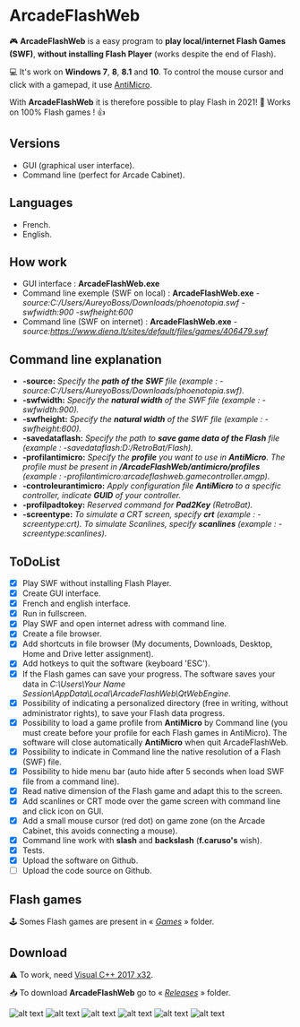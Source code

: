 # ArcadeFlashWeb
🎮 **ArcadeFlashWeb** is a easy program to **play local/internet Flash Games (SWF)**, **without installing Flash Player** (works despite the end of Flash).

💻 It's work on **Windows 7**, **8**, **8.1** and **10**. To control the mouse cursor and click with a gamepad, it use [AntiMicro](https://github.com/AntiMicro/antimicro "AntiMicro's Homepage").

With **ArcadeFlashWeb** it is therefore possible to play Flash in 2021! :tada:
Works on 100% Flash games ! 👍

## Versions
- GUI (graphical user interface).
- Command line (perfect for Arcade Cabinet).

## Languages
- French.
- English.

## How work
- GUI interface : **ArcadeFlashWeb.exe**
- Command line exemple (SWF on local) : **ArcadeFlashWeb.exe** *-source:C:/Users/AureyoBoss/Downloads/phoenotopia.swf -swfwidth:900 -swfheight:600*
- Command line (SWF on internet) : **ArcadeFlashWeb.exe** *-source:https://www.diena.lt/sites/default/files/games/406479.swf*

## Command line explanation
- **-source:** *Specify the **path of the SWF** file (example : -source:C:/Users/AureyoBoss/Downloads/phoenotopia.swf).*
- **-swfwidth:** *Specify the **natural width** of the SWF file (example : -swfwidth:900).*
- **-swfheight:** *Specify the **natural width** of the SWF file (example : -swfheight:600).*
- **-savedataflash:** *Specify the path to **save game data of the Flash** file (example : -savedataflash:D:/RetroBat/Flash).*
- **-profilantimicro:** *Specify the **profile** you want to use in **AntiMicro**. The profile must be present in **/ArcadeFlashWeb/antimicro/profiles** (example : -profilantimicro:arcadeflashweb.gamecontroller.amgp).*
- **-controleurantimicro:** *Apply configuration file **AntiMicro** to a specific controller, indicate **GUID** of your controller.*
- **-profilpadtokey:** *Reserved command for **Pad2Key** (RetroBat).*
- **-screentype:** *To simulate a CRT screen, specify **crt** (example : -screentype:crt). To simulate Scanlines, specify **scanlines** (example : -screentype:scanlines).*

## ToDoList
* [x] Play SWF without installing Flash Player.
* [x] Create GUI interface.
* [X] French and english interface.
* [x] Run in fullscreen.
* [x] Play SWF and open internet adress with command line.
* [x] Create a file browser.
* [x] Add shortcuts in file browser (My documents, Downloads, Desktop, Home and Drive letter assignment).
* [x] Add hotkeys to quit the software (keyboard 'ESC').
* [x] If the Flash games can save your progress. The software saves your data in *C:\Users\Your Name Session\AppData\Local\ArcadeFlashWeb\QtWebEngine*.
* [X] Possibility of indicating a personalized directory (free in writing, without administrator rights), to save your Flash data progress.
* [x] Possibility to load a game profile from **AntiMicro** by Command line (you must create before your profile for each Flash games in AntiMicro). The software will close automatically **AntiMicro** when quit ArcadeFlashWeb.
* [x] Possibility to indicate in Command line the native resolution of a Flash (SWF) file.
* [x] Possibility to hide menu bar (auto hide after 5 seconds when load SWF file from a command line).
* [X] Read native dimension of the Flash game and adapt this to the screen.
* [X] Add scanlines or CRT mode over the game screen with command line and click icon on GUI.
* [X] Add a small mouse cursor (red dot) on game zone (on the Arcade Cabinet, this avoids connecting a mouse).
* [X] Command line work with **slash** and **backslash** (**f.caruso's** wish).
* [X] Tests.
* [X] Upload the software on Github.
* [ ] Upload the code source on Github.

## Flash games
🕹 Somes Flash games are present in « *[Games](https://github.com/aureyoboss/ArcadeFlashWeb/tree/main/games "")* » folder.

## Download
⚠ To work, need [Visual C++ 2017 x32](https://support.microsoft.com/fr-fr/topic/derniers-t%C3%A9l%C3%A9chargements-pris-en-charge-de-visual-c-2647da03-1eea-4433-9aff-95f26a218cc0 "").

📥 To download **ArcadeFlashWeb** go to « *[Releases](https://github.com/aureyoboss/ArcadeFlashWeb/releases/tag/v1.0 "")* » folder.

![alt text](https://github.com/aureyoboss/ArcadeFlashWeb/blob/main/screenshots/ArcadeFlashWeb_07.jpg?raw=true)
![alt text](https://github.com/aureyoboss/ArcadeFlashWeb/blob/main/screenshots/ArcadeFlashWeb_08.jpg?raw=true)
![alt text](https://github.com/aureyoboss/ArcadeFlashWeb/blob/main/screenshots/ArcadeFlashWeb_09.jpg?raw=true)
![alt text](https://github.com/aureyoboss/ArcadeFlashWeb/blob/main/screenshots/ArcadeFlashWeb_10.jpg?raw=true)
![alt text](https://github.com/aureyoboss/ArcadeFlashWeb/blob/main/screenshots/ArcadeFlashWeb_11.jpg?raw=true)
![alt text](https://github.com/aureyoboss/ArcadeFlashWeb/blob/main/screenshots/ArcadeFlashWeb_06.jpg?raw=true)
